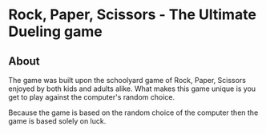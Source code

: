 # Rock, Paper, Scissors - The Ultimate Dueling game
## About 

The game was built upon the schoolyard game of Rock, Paper, Scissors enjoyed by both kids and adults alike. What makes this game unique is you get to play against the computer's random choice.

Because the game is based on the random choice of the computer then the game is based solely on luck. 



